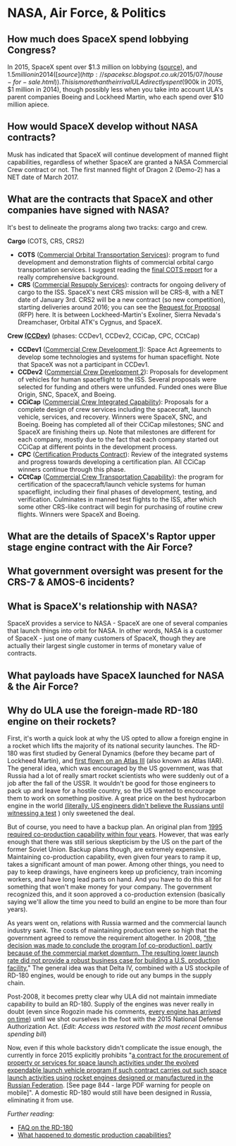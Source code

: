 # NASA, Air Force, & Politics

## How much does SpaceX spend lobbying Congress?

In 2015, SpaceX spent over $1.3 million on lobbying ([source](http://www.politico.com/story/2015/12/space-star-wars-elon-musk-boeing-lockheed-martin-217182)), and $1.5 million in 2014 ([source](http://spaceksc.blogspot.co.uk/2015/07/house-for-sale.html)). This is more than their rival ULA directly spent ($900k in 2015, $1 million in 2014), though possibly less when you take into account ULA's parent companies Boeing and Lockheed Martin, who each spend over $10 million apiece.

## How would SpaceX develop without NASA contracts?

Musk has indicated that SpaceX will continue development of manned flight capabilities, regardless of whether SpaceX are granted a NASA Commercial Crew contract or not. The first manned flight of Dragon 2 (Demo-2) has a NET date of March 2017.

## What are the contracts that SpaceX and other companies have signed with NASA?

It's best to delineate the programs along two tracks: cargo and crew.

**Cargo** (COTS, CRS, CRS2)

* **COTS** ([Commercial Orbital Transportation Services](http://en.wikipedia.org/wiki/Commercial_Orbital_Transportation_Services)): program to fund development and demonstration flights of commercial orbital cargo transportation services. I suggest reading the [final COTS report](http://www.nasa.gov/content/nasa-releases-cots-final-report/#.VJBoyyvF98E) for a really comprehensive background.
* **CRS** ([Commercial Resupply Services](http://en.wikipedia.org/wiki/Commercial_Resupply_Services)): contracts for ongoing delivery of cargo to the ISS. SpaceX's next CRS mission will be CRS-8, with a NET date of January 3rd. CRS2 will be a new contract (so new competition), starting deliveries around 2016; you can see the [Request for Proposal](http://procurement.jsc.nasa.gov/crs2/) (RFP) here. It is between Lockheed-Martin's Exoliner, Sierra Nevada's Dreamchaser, Orbital ATK's Cygnus, and SpaceX.

**Crew [(CCDev)](http://en.wikipedia.org/wiki/Commercial_Crew_Development)** (phases: CCDev1, CCDev2, CCiCap, CPC, CCtCap)

* **CCDev1** ([Commercial Crew Development 1](http://en.wikipedia.org/wiki/Commercial_Crew_Development#CCDev_1)): Space Act Agreements to develop some technologies and systems for human spaceflight. Note that SpaceX was not a participant in CCDev1.
* **CCDev2** ([Commercial Crew Development 2](http://en.wikipedia.org/wiki/Commercial_Crew_Development#CCDev_2)): Proposals for development of vehicles for human spaceflight to the ISS. Several proposals were selected for funding and others were unfunded. Funded ones were Blue Origin, SNC, SpaceX, and Boeing.
* **CCiCap** ([Commercial Crew Integrated Capability](http://en.wikipedia.org/wiki/Commercial_Crew_Development#Commercial_Crew_integrated_Capability)): Proposals for a complete design of crew services including the spacecraft, launch vehicle, services, and recovery. Winners were SpaceX, SNC, and Boeing. Boeing has completed all of their CCiCap milestones; SNC and SpaceX are finishing theirs up. Note that milestones are different for each company, mostly due to the fact that each company started out CCiCap at different points in the development process.
* **CPC** ([Certification Products Contract](http://en.wikipedia.org/wiki/Commercial_Crew_Development#Certification_Products_Contract_.28CPC.29_phase_1)): Review of the integrated systems and progress towards developing a certification plan. All CCiCap winners continue through this phase.
* **CCtCap** ([Commercial Crew Transportation Capability](http://en.wikipedia.org/wiki/Commercial_Crew_Development#Commercial_Crew_Transportation_Capability_.28CCtCap.29)): the program for certification of the spacecraft/launch vehicle systems for human spaceflight, including their final phases of development, testing, and verification. Culminates in manned test flights to the ISS, after which some other CRS-like contract will begin for purchasing of routine crew flights. Winners were SpaceX and Boeing.

## What are the details of SpaceX's Raptor upper stage engine contract with the Air Force?



## What government oversight was present for the CRS-7 & AMOS-6 incidents?



## What is SpaceX's relationship with NASA?

SpaceX provides a service to NASA - SpaceX are one of several companies that launch things into orbit for NASA. In other words, NASA is a customer of SpaceX - just one of many customers of SpaceX, though they are actually their largest single customer in terms of monetary value of contracts.

## What payloads have SpaceX launched for NASA & the Air Force?



## Why do ULA use the foreign-made RD-180 engine on their rockets?

First, it's worth a quick look at why the US opted to allow a foreign engine in a rocket which lifts the majority of its national security launches. The RD-180 was first studied by General Dynamics (before they became part of Lockheed Martin), and [first flown on an Atlas III](http://www.ilslaunch.com/newsroom/news-releases/lockheed-martin-selects-rd-180-power-atlas-iiar) (also known as Atlas IIAR). The general idea, which was encouraged by the US government, was that Russia had a lot of really smart rocket scientists who were suddenly out of a job after the fall of the USSR. It wouldn't be good for those engineers to pack up and leave for a hostile country, so the US wanted to encourage them to work on something positive. A great price on the best hydrocarbon engine in the world [\(literally, US engineers didn't believe the Russians until witnessing a test](https://www.youtube.com/watch?v=AyBan_LTjvM) ) only sweetened the deal.

But of course, you need to have a backup plan. An original plan from [1995 required co-production capability within four years](http://www.spacepolitics.com/wp-content/uploads/2014/05/Mitchell_Report_May2014.pdf). However, that was early enough that there was still serious skepticism by the US on the part of the former Soviet Union.
Backup plans though, are extremely expensive. Maintaining co-production capability, even given four years to ramp it up, takes a significant amount of man power. Among other things, you need to pay to keep drawings, have engineers keep up proficiency, train incoming workers, and have long lead parts on hand. And you have to do this all for something that won't make money for your company. The government recognized this, and it soon approved a co-production extension (basically saying we'll allow the time you need to build an engine to be more than four years).

As years went on, relations with Russia warmed and the commercial launch industry sank. The costs of maintaining production were so high that the government agreed to remove the requirement altogether. In 2008, ["the decision was made to conclude the program \[of co-production\], partly because of the commercial market downturn. The resulting lower launch rate did not provide a robust business case for building a U.S. production facility.](http://forum.nasaspaceflight.com/index.php?PHPSESSID=bi1d2tl1lmgtq0ehdt8ff7f223&topic=14224.0;all)" The general idea was that Delta IV, combined with a US stockpile of RD-180 engines, would be enough to ride out any bumps in the supply chain.

Post-2008, it becomes pretty clear why ULA did not maintain immediate capability to build an RD-180. Supply of the engines was never really in doubt (even since Rogozin made his comments, [every engine has arrived on time](http://spacenews.com/41622ula-takes-delivery-of-two-rd-180-rocket-engines-from-russia/)) until we shot ourselves in the foot with the 2015 National Defense Authorization Act. (*Edit: Access was restored with the most recent omnibus spending bill*)

Now, even if this whole backstory didn't complicate the issue enough, the currently in force 2015 explicitly prohibits "[a contract for the procurement of property or services for space launch activities under the evolved expendable launch vehicle program if such contract carries out such space launch activities using rocket engines designed or manufactured in the Russian Federation](http://www.armed-services.senate.gov/imo/media/doc/CPRT-113-HPRT-RU00-S1847.pdf). [See page 844 - large PDF warning for people on mobile]".  A domestic RD-180 would still have been designed in Russia, eliminating it from use.  

*Further reading:*

* [FAQ on the RD-180](https://www.reddit.com/r/spacex/comments/3u91s4/rep_mike_coffman_rcolo_asks_air_force_to_review/cxd5c7q)
* [What happened to domestic production capabilities?](https://www.reddit.com/r/spacex/comments/3u91s4/rep_mike_coffman_rcolo_asks_air_force_to_review/cxdrm05)